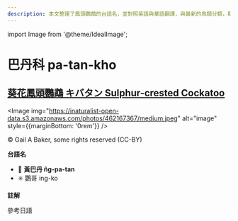 ```yaml
---
description: 本文整理了鳳頭鸚鵡的台語名，並對照英語與華語翻譯，與最新的鳥類分類，期待能夠供未來的台語鳥類圖鑑當作參考
---
```


import Image from '@theme/IdealImage';

# 巴丹科 pa-tan-kho

## [葵花鳳頭鸚鵡 キバタン Sulphur-crested Cockatoo](https://ebird.org/species/succoc)

<Image img="https://inaturalist-open-data.s3.amazonaws.com/photos/462167367/medium.jpeg" alt="image" style={{marginBottom: '0rem'}} />

<div className="image-caption">
© Gail A Baker, some rights reserved (CC-BY)
</div>

**台語名**

- 🎯 **黃巴丹 n̂g-pa-tan**
- ✳️ 鸚哥 ing-ko

**註解**

參考日語
